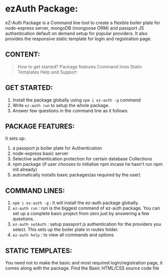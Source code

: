 # ezAuth Package: 

eZ-Auth Package is a Command line tool to create a flexible boiler plate for node-express server, mongoDB (mongoose ORM) and passport JS authentication default on 
demand setup for popular providers. It also provides the responsive static template for login and registration page.

## CONTENT:
> How to get started?
> Package features
> Command lines
> Static Templates
> Help and Support

## GET STARTED:
1. Install the package globally using `npm i ez-auth -g` command
2. Write `ez-auth run` to setup the whole package.
3. Answer few questions in the command line as it follows.

## PACKAGE FEATURES:
It sets up: 
1. a passport js boiler plate for Authentication 
2. node-express basic server 
3. Selective authentication protection 
for certain database Collections 
4. npm package (if user chooses to initialise npm incase he hasn't run npm init already) 
5. automatically installs basic packages(as required by the user)

## COMMAND LINES:
1. `npm i ez-auth -g` : It will install the ez-auth package globally.
1. `ez-auth run` : run is the biggest command of ez-auth package. You can set up a complete basic project from zero just by answering a few questions. 
2. `ez-auth setAuth`  : setup passport js authentication for the providers you select. This sets up the boiler plate in routes folder. 
3. `ez-auth help` : to view all commands and options

## STATIC TEMPLATES:
You need not to make the basic and most required login/registration page, it comes along with the package.
Find the Basic HTML/CSS source code file <here>




